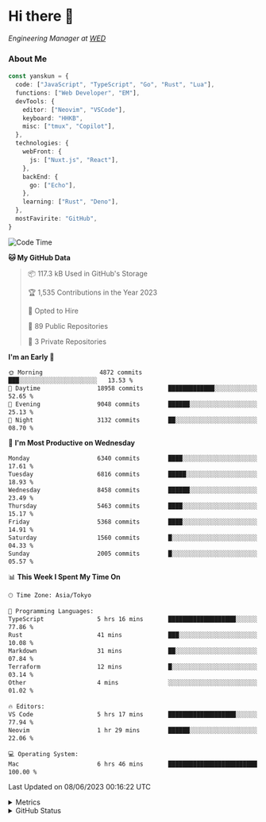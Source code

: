 # Hi there&nbsp;:wave:

<!-- ![Alt text](https://spotify-recently-played-readme.vercel.app/api?user=31kynbuubkiu3r4qh4hjuaglhfay) -->

_Engineering Manager at [WED](https://github.com/wedinc)_

### About Me

```ts
const yanskun = {
  code: ["JavaScript", "TypeScript", "Go", "Rust", "Lua"],
  functions: ["Web Developer", "EM"],
  devTools: {
    editor: ["Neovim", "VSCode"],
    keyboard: "HHKB",
    misc: ["tmux", "Copilot"],
  },
  technologies: {
    webFront: {
      js: ["Nuxt.js", "React"],
    },
    backEnd: {
      go: ["Echo"],
    },
    learning: ["Rust", "Deno"],
  },
  mostFavirite: "GitHub",
}
```

<!--START_SECTION:waka-->
![Code Time](http://img.shields.io/badge/Code%20Time-327%20hrs%2036%20mins-blue)

**🐱 My GitHub Data** 

> 📦 117.3 kB Used in GitHub's Storage 
 > 
> 🏆 1,535 Contributions in the Year 2023
 > 
> 💼 Opted to Hire
 > 
> 📜 89 Public Repositories 
 > 
> 🔑 3 Private Repositories 
 > 
**I'm an Early 🐤** 

```text
🌞 Morning                4872 commits        ███░░░░░░░░░░░░░░░░░░░░░░   13.53 % 
🌆 Daytime                18958 commits       █████████████░░░░░░░░░░░░   52.65 % 
🌃 Evening                9048 commits        ██████░░░░░░░░░░░░░░░░░░░   25.13 % 
🌙 Night                  3132 commits        ██░░░░░░░░░░░░░░░░░░░░░░░   08.70 % 
```
📅 **I'm Most Productive on Wednesday** 

```text
Monday                   6340 commits        ████░░░░░░░░░░░░░░░░░░░░░   17.61 % 
Tuesday                  6816 commits        █████░░░░░░░░░░░░░░░░░░░░   18.93 % 
Wednesday                8458 commits        ██████░░░░░░░░░░░░░░░░░░░   23.49 % 
Thursday                 5463 commits        ████░░░░░░░░░░░░░░░░░░░░░   15.17 % 
Friday                   5368 commits        ████░░░░░░░░░░░░░░░░░░░░░   14.91 % 
Saturday                 1560 commits        █░░░░░░░░░░░░░░░░░░░░░░░░   04.33 % 
Sunday                   2005 commits        █░░░░░░░░░░░░░░░░░░░░░░░░   05.57 % 
```


📊 **This Week I Spent My Time On** 

```text
🕑︎ Time Zone: Asia/Tokyo

💬 Programming Languages: 
TypeScript               5 hrs 16 mins       ███████████████████░░░░░░   77.86 % 
Rust                     41 mins             ███░░░░░░░░░░░░░░░░░░░░░░   10.08 % 
Markdown                 31 mins             ██░░░░░░░░░░░░░░░░░░░░░░░   07.84 % 
Terraform                12 mins             █░░░░░░░░░░░░░░░░░░░░░░░░   03.14 % 
Other                    4 mins              ░░░░░░░░░░░░░░░░░░░░░░░░░   01.02 % 

🔥 Editors: 
VS Code                  5 hrs 17 mins       ███████████████████░░░░░░   77.94 % 
Neovim                   1 hr 29 mins        ██████░░░░░░░░░░░░░░░░░░░   22.06 % 

💻 Operating System: 
Mac                      6 hrs 46 mins       █████████████████████████   100.00 % 
```


 Last Updated on 08/06/2023 00:16:22 UTC
<!--END_SECTION:waka-->

<details>
  <summary>Metrics</summary>
  <img src="https://github.com/yanskun/yanskun/blob/main/github-metrics.svg" alt="Metrics">
</details>

<details>
  <summary>GitHub Status</summary>
  <picture>
    <source media="(prefers-color-scheme: dark)" srcset="https://raw.githubusercontent.com/yanskun/yanskun/master/profile-summary-card-output/nord_dark/0-profile-details.svg">
   <img src="https://raw.githubusercontent.com/yanskun/yanskun/master/profile-summary-card-output/default/0-profile-details.svg">
  </picture>
  <br>
  <picture>
    <source media="(prefers-color-scheme: dark)" srcset="https://raw.githubusercontent.com/yanskun/yanskun/master/profile-summary-card-output/nord_dark/1-repos-per-language.svg">
   <img src="https://raw.githubusercontent.com/yanskun/yanskun/master/profile-summary-card-output/default/1-repos-per-language.svg">
  </picture>
  <picture>
    <source media="(prefers-color-scheme: dark)" srcset="https://raw.githubusercontent.com/yanskun/yanskun/master/profile-summary-card-output/nord_dark/2-most-commit-language.svg">
   <img src="https://raw.githubusercontent.com/yanskun/yanskun/master/profile-summary-card-output/default/2-most-commit-language.svg">
  </picture>
  <br>
  <picture>
    <source media="(prefers-color-scheme: dark)" srcset="https://raw.githubusercontent.com/yanskun/yanskun/master/profile-summary-card-output/nord_dark/3-stats.svg">
   <img src="https://raw.githubusercontent.com/yanskun/yanskun/master/profile-summary-card-output/default/3-stats.svg">
  </picture>
  <picture>
    <source media="(prefers-color-scheme: dark)" srcset="https://raw.githubusercontent.com/yanskun/yanskun/master/profile-summary-card-output/nord_dark/4-productive-time.svg">
   <img src="https://raw.githubusercontent.com/yanskun/yanskun/master/profile-summary-card-output/default/4-productive-time.svg">
  </picture>
</details>
